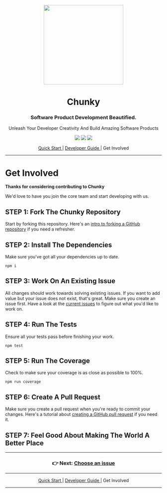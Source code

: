 <p align="center"> <img src="https://raw.githubusercontent.com/fluidtrends/chunky/master/logo.gif" width="256px"> 

<h1 align="center"> Chunky </h1>
<h3 align="center"> Software Product Development Beautified. </h3>
<p align="center"> Unleash Your Developer Creativity And Build Amazing Software Products </p>

</p>

<p align="center">
<a href="https://circleci.com/gh/fluidtrends/chunky"><img src="https://circleci.com/gh/fluidtrends/chunky.svg?style=svg"/></a>
<a href="https://codeclimate.com/github/fluidtrends/chunky/maintainability"><img src="https://api.codeclimate.com/v1/badges/f6621e761f82f6c84f40/maintainability"/></a>
<a href="https://codeclimate.com/github/fluidtrends/chunky/test_coverage"><img src="https://api.codeclimate.com/v1/badges/f6621e761f82f6c84f40/test_coverage" /></a>
</p>

<p align="center">
<a href="../start/README.md"> Quick Start </a> |
<a href="../guide/README.md"> Developer Guide </a> |
Get Involved
</p>

---

# Get Involved

**Thanks for considering contributing to Chunky**

We'd love to have you join the core team and start developing with us.

## STEP 1: Fork The Chunky Repository

Start by forking this repository. Here's an [intro to forking a GitHub repository](https://help.github.com/articles/fork-a-repo/) if you need a refresher.

## STEP 2: Install The Dependencies

Make sure you've got all your dependencies up to date.

```
npm i
```

## STEP 3: Work On An Existing Issue

All changes should work towards solving existing issues. If you want to add value but your issue does not exist, that's great. Make sure you create an issue first. Have a look at the [current issues](https://github.com/fluidtrends/chunky/issues) to figure out what you'd like to work on.

## STEP 4: Run The Tests

Ensure all your tests pass before finishing your work.

```
npm test
```

## STEP 5: Run The Coverage

Check to make sure your coverage is as close as possible to 100%.

```
npm run coverage
```

## STEP 6: Create A Pull Request

Make sure you create a pull request when you're ready to commit your changes. Here's a tutorial about [creating a GitHub pull request](https://help.github.com/articles/creating-a-pull-request/) if you need it.

## STEP 7: Feel Good About Making The World A Better Place

---

<h3 align="center">
 👉 Next: <a href="https://github.com/fluidtrends/chunky/issues"> Choose an issue </a>
</h3>

---

<p align="center">
<a href="../start/README.md"> Quick Start </a> |
<a href="../guide/README.md"> Developer Guide </a> |
Get Involved
</p>

---